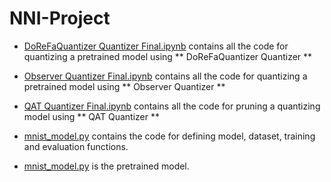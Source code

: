 # NNI-Project
- [DoReFaQuantizer Quantizer Final.ipynb](https://github.com/jakariamd/NNI-Project-2/blob/main/DoReFaQuantizer%20%20Quantizer%20Final.ipynb) contains all the code for quantizing a pretrained model using  ** DoReFaQuantizer Quantizer **

- [Observer Quantizer Final.ipynb](https://github.com/jakariamd/NNI-Project-2/blob/main/Observer%20Quantizer%20Final.ipynb) contains all the code for quantizing a pretrained model using  ** Observer Quantizer **

- [QAT Quantizer Final.ipynb](https://github.com/jakariamd/NNI-Project-2/blob/main/QAT%20Quantizer%20Final.ipynb) contains all the code for pruning a quantizing model using  ** QAT Quantizer  **

- [mnist_model.py](https://github.com/jakariamd/NNI-Project/blob/main/mnist_model.py) contains the code for defining model, dataset, training and evaluation functions. 
- [mnist_model.py](https://github.com/jakariamd/NNI-Project-2/blob/main/mnist_model.py) is the pretrained model.
